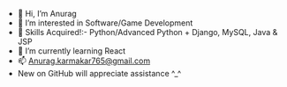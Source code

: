 - 👋 Hi, I’m Anurag
- 👀 I’m interested in Software/Game Development
- 🤞 Skills Acquired!:- Python/Advanced Python + Django, MySQL, Java & JSP
- 🌱 I’m currently learning React
- 📫 Anurag.karmakar765@gmail.com
- New on GitHub will appreciate assistance ^_^
